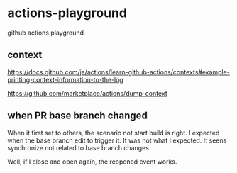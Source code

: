 # actions-playground

github actions playground

## context

https://docs.github.com/ja/actions/learn-github-actions/contexts#example-printing-context-information-to-the-log

https://github.com/marketplace/actions/dump-context

## when PR base branch changed

When it first set to others, the scenario not start build is right.
I expected when the base branch edit to trigger it.
It was not what I expected.
It seens synchronize not related to base branch changes.

Well, if I close and open again, the reopened event works.
